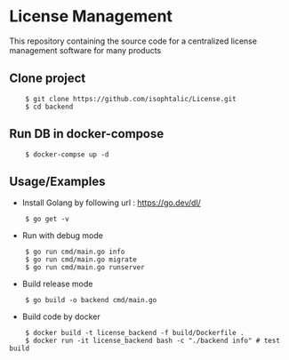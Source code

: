# License Management

This repository containing the source code for a centralized license management software for many products

## Clone project

```
    $ git clone https://github.com/isophtalic/License.git
    $ cd backend
```

## Run DB in docker-compose

```
    $ docker-compse up -d
```

## Usage/Examples

- Install Golang
    by following url : https://go.dev/dl/

```
    $ go get -v
```

- Run with debug mode

```
    $ go run cmd/main.go info
    $ go run cmd/main.go migrate
    $ go run cmd/main.go runserver
```

- Build release mode

```
    $ go build -o backend cmd/main.go
```

- Build code by docker

```
    $ docker build -t license_backend -f build/Dockerfile .
    $ docker run -it license_backend bash -c "./backend info" # test build
```
